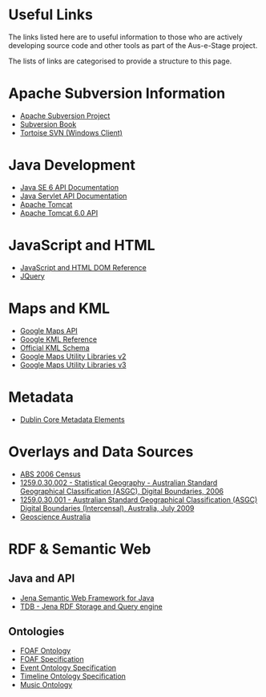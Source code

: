 <h1> Useful Links </h1>

The links listed here are to useful information to those who are actively developing source code and other tools as part of the Aus-e-Stage project.

The lists of links are categorised to provide a structure to this page.



# Apache Subversion Information #
  * [Apache Subversion Project](http://subversion.apache.org/)
  * [Subversion Book](http://svnbook.red-bean.com/)
  * [Tortoise SVN (Windows Client)](http://tortoisesvn.tigris.org/)

# Java Development #
  * [Java SE 6 API Documentation](http://java.sun.com/javase/6/docs/api/)
  * [Java Servlet API Documentation](http://java.sun.com/products/servlet/2.5/docs/servlet-2_5-mr2/index.html)
  * [Apache Tomcat](http://tomcat.apache.org/)
  * [Apache Tomcat 6.0 API](http://tomcat.apache.org/tomcat-6.0-doc/api/index.html)

# JavaScript and HTML #
  * [JavaScript and HTML DOM Reference](http://www.w3schools.com/jsref/)
  * [JQuery](http://jquery.org)

# Maps and KML #
  * [Google Maps API](http://code.google.com/apis/maps/)
  * [Google KML Reference](http://code.google.com/apis/kml/documentation/kmlreference.html)
  * [Official KML Schema](http://schemas.opengis.net/kml/2.2.0/ogckml22.xsd)
  * [Google Maps Utility Libraries v2](http://code.google.com/p/gmaps-utility-library-dev/)
  * [Google Maps Utility Libraries v3](http://code.google.com/p/google-maps-utility-library-v3/)

# Metadata #
  * [Dublin Core Metadata Elements](http://dublincore.org/documents/usageguide/elements.shtml)

# Overlays and Data Sources #
  * [ABS 2006 Census](http://www.abs.gov.au/census)
  * [1259.0.30.002 - Statistical Geography - Australian Standard Geographical Classification (ASGC), Digital Boundaries, 2006](http://www.abs.gov.au/AUSSTATS/abs@.nsf/DetailsPage/1259.0.30.0022006)
  * [1259.0.30.001 - Australian Standard Geographical Classification (ASGC) Digital Boundaries (Intercensal), Australia, July 2009](http://www.abs.gov.au/AUSSTATS/abs@.nsf/Lookup/1259.0.30.001Main+Features1July%202009?OpenDocument)
  * [Geoscience Australia](http://www.ga.gov.au/)

# RDF & Semantic Web #

## Java and API ##
  * [Jena Semantic Web Framework for Java](http://www.openjena.org/)
  * [TDB - Jena RDF Storage and Query engine](http://openjena.org/wiki/TDB)

## Ontologies ##
  * [FOAF Ontology](http://www.foaf-project.org/)
  * [FOAF Specification](http://xmlns.com/foaf/spec/)
  * [Event Ontology Specification](http://motools.sourceforge.net/event/event.html)
  * [Timeline Ontology Specification](http://motools.sourceforge.net/timeline/timeline.html)
  * [Music Ontology](http://musicontology.com/)